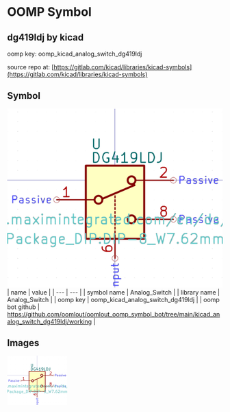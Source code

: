 # OOMP Symbol  
## dg419ldj  by kicad  
  
oomp key: oomp_kicad_analog_switch_dg419ldj  
  
source repo at: [https://gitlab.com/kicad/libraries/kicad-symbols](https://gitlab.com/kicad/libraries/kicad-symbols)  
## Symbol  
  
[![working.png](working_600.png)](working.png)  
| name | value | 
| --- | --- | 
| symbol name | Analog_Switch | 
| library name | Analog_Switch | 
| oomp key | oomp_kicad_analog_switch_dg419ldj | 
| oomp bot github | https://github.com/oomlout/oomlout_oomp_symbol_bot/tree/main/kicad_analog_switch_dg419ldj/working | 
## Images  
  
[![working.png](working_140.png)](working.png)  
